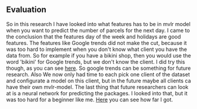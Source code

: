 ## Evaluation

So in this research I have looked into what features has to be in mvlr model when you want to predict the number of parcels for the next day. I came to the conclusion that the features day of the week and holidays are good features. The features like Google trends did not make the cut, because it was too hard to implement when you don't know what client you have the data from. So for example if you have a bikini shop, then you would use the word 'bikini' for Google trends, but we don't know the client. I did try this though, as you can see [here](). So google trends can be something for future research. Also We now only had time to each pick one client of the dataset and configurate a model on this client, but in the future maybe all clients ca have their own mvlr-model. The last thing that future researchers can look at is a neural network for predicting the packages. I looked into that, but it was too hard for a beginner like me. [Here]() you can see how far I got.
